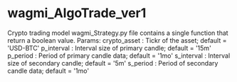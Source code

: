 # wagmi_AlgoTrade_ver1
 Crypto trading model
 wagmi_Strategy.py file contains a single function that return a boolean value.
 Params:
 crypto_asset : Tickr of the asset; default = 'USD-BTC'
 p_interval : Interval size of primary candle; default = '15m'
 p_period : Period of primary candle data; default = '1mo'
 s_interval : Interval size of secondary candle; default = '5m'
 s_period : Period of secondary candle data; default = '1mo'
 